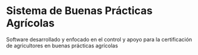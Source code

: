 # Sistema de Buenas Prácticas Agrícolas

Software desarrollado y enfocado en el control y apoyo para la certificación de agricultores en buenas prácticas agrícolas
